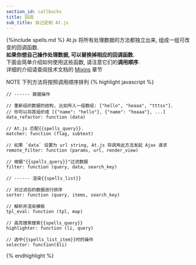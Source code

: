 ```yaml
---
section_id: callbacks
title: 回调
sub_title: 自己定制 At.js
---
```

{%include spells.md %}
At.js 将所有处理数据的方法都独立出来, 组成一组可改变的回调函数.  
**如果你想自己操作处理数据, 可以替换掉相应的回调函数.**  
下面会简单介绍如何使用这些函数, 请注意它们的**调用顺序**.  
详细的介绍请查阅技术文档的 <a href="http://coffeedoc.info/github/ichord/At.js/master/mixins/DEFAULT_CALLBACKS.html" target="_blank">Mixins</a> 章节

<span class="label label-warning">NOTE</span> 下列方法将按照调用顺序排列
{% highlight javascript %}

    // ------ 数据操作

    // 重新组织数据的结构, 比如传入一组数组: ["hello", "heaaa", "tttss"]. 
    // 你可以将其组织成 [{"name": "hello"}, {"name": "heaaa"}, ...]
    data_refactor: function (data)
        
    // At.js 匹配{{spells_query}}.
    matcher: function (flag, subtext)

    // 如果 `data` 设置为 url string, At.js 将调用此方法发起 Ajax 请求
    remote_filter: function (params, url, render_view)

    // 根据"{{spells_query}}"过滤数据
    filter: function (query, data, search_key)

    // ------ 渲染{{spells_list}}

    // 对过滤后的数据进行排序
    sorter: function (query, items, search_key)

    // 解析并渲染模板
    tpl_eval: function (tpl, map)

    // 高亮搜索搜索{{spells_query}}
    highlighter: function (li, query)

    // 选中{{spells_list_item}}时的操作
    selector: function($li)

{% endhighlight %}


